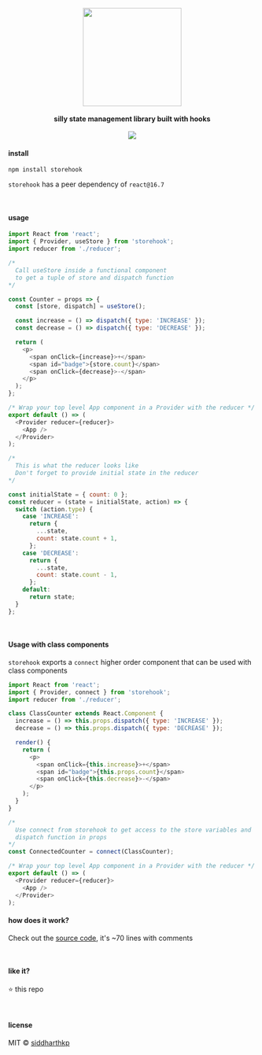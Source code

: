 <p align="center">
  <img src="https://static.tvtropes.org/pmwiki/pub/images/hookhand.jpg" height="200px"/>
  <br><br>
  <b>silly state management library built with hooks</b>
  <br><br>
  <img src="https://travis-ci.org/siddharthkp/storehook.svg?branch=master&maxAge=3600"/>
</p>

#### install

```
npm install storehook
```

`storehook` has a peer dependency of `react@16.7`

&nbsp;

#### usage

```js
import React from 'react';
import { Provider, useStore } from 'storehook';
import reducer from './reducer';

/*
  Call useStore inside a functional component
  to get a tuple of store and dispatch function
*/

const Counter = props => {
  const [store, dispatch] = useStore();

  const increase = () => dispatch({ type: 'INCREASE' });
  const decrease = () => dispatch({ type: 'DECREASE' });

  return (
    <p>
      <span onClick={increase}>+</span>
      <span id="badge">{store.count}</span>
      <span onClick={decrease}>-</span>
    </p>
  );
};

/* Wrap your top level App component in a Provider with the reducer */
export default () => (
  <Provider reducer={reducer}>
    <App />
  </Provider>
);

/*
  This is what the reducer looks like
  Don't forget to provide initial state in the reducer
*/

const initialState = { count: 0 };
const reducer = (state = initialState, action) => {
  switch (action.type) {
    case 'INCREASE':
      return {
        ...state,
        count: state.count + 1,
      };
    case 'DECREASE':
      return {
        ...state,
        count: state.count - 1,
      };
    default:
      return state;
  }
};
```

&nbsp;

#### Usage with class components

`storehook` exports a `connect` higher order component that can be used with class components

```js
import React from 'react';
import { Provider, connect } from 'storehook';
import reducer from './reducer';

class ClassCounter extends React.Component {
  increase = () => this.props.dispatch({ type: 'INCREASE' });
  decrease = () => this.props.dispatch({ type: 'DECREASE' });

  render() {
    return (
      <p>
        <span onClick={this.increase}>+</span>
        <span id="badge">{this.props.count}</span>
        <span onClick={this.decrease}>-</span>
      </p>
    );
  }
}

/*
  Use connect from storehook to get access to the store variables and
  dispatch function in props
*/
const ConnectedCounter = connect(ClassCounter);

/* Wrap your top level App component in a Provider with the reducer */
export default () => (
  <Provider reducer={reducer}>
    <App />
  </Provider>
);
```

#### how does it work?

Check out the [source code](https://github.com/siddharthkp/storehook/blob/master/packages/storehook/index.js), it's ~70 lines with comments

&nbsp;

#### like it?

:star: this repo

&nbsp;

#### license

MIT © [siddharthkp](https://github.com/siddharthkp)
